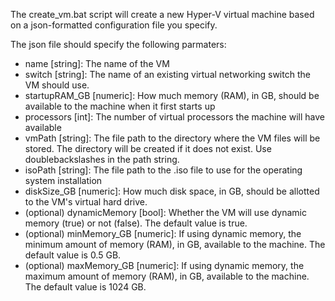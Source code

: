 The create_vm.bat script will create a new Hyper-V virtual machine based on a json-formatted configuration file you specify.

The json file should specify the following parmaters:

* name [string]: The name of the VM
* switch [string]: The name of an existing virtual networking switch the VM should use.
* startupRAM_GB [numeric]: How much memory (RAM), in GB, should be available to the machine when it first starts up
* processors [int]: The number of virtual processors the machine will have available
* vmPath [string]: The file path to the directory where the VM files will be stored. The directory will be created if it does not exist. Use doublebackslashes in the path string.
* isoPath [string]: The file path to the .iso file to use for the operating system installation
* diskSize_GB [numeric]: How much disk space, in GB, should be allotted to the VM's virtual hard drive.
* (optional) dynamicMemory [bool]: Whether the VM will use dynamic memory (true) or not (false). The default value is true.
* (optional) minMemory_GB [numeric]: If using dynamic memory, the minimum amount of memory (RAM), in GB, available to the machine. The default value is 0.5 GB.
* (optional) maxMemory_GB [numeric]: If using dynamic memory, the maximum amount of memory (RAM), in GB, available to the machine. The default value is 1024 GB.
